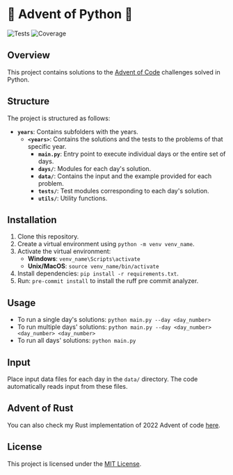 # 🎄 Advent of Python 🎄 
![Tests](https://github.com/Loethor/adventofpython/actions/workflows/tests.yml/badge.svg)
![Coverage](https://img.shields.io/endpoint?url=https://gist.githubusercontent.com/Loethor/0ae8ce4137377b1d87a23e8590a7e726/raw/coverage.json)

## Overview
This project contains solutions to the [Advent of Code](https://adventofcode.com/) challenges solved in Python.

## Structure
The project is structured as follows:

- **`years`**: Contains subfolders with the years.
  - **`<years>`**: Contains the solutions and the tests to the problems of that specific year.
    - **`main.py`**: Entry point to execute individual days or the entire set of days.
    - **`days/`**: Modules for each day's solution.
    - **`data/`**: Contains the input and the example provided for each problem.
    - **`tests/`**: Test modules corresponding to each day's solution.
    - **`utils/`**: Utility functions.

## Installation
1. Clone this repository.
2. Create a virtual environment using `python -m venv venv_name`.
3. Activate the virtual environment:
    - **Windows**: `venv_name\Scripts\activate`
    - **Unix/MacOS**: `source venv_name/bin/activate`
4. Install dependencies: `pip install -r requirements.txt`.
5. Run: `pre-commit install` to install the ruff pre commit analyzer.

## Usage
- To run a single day's solutions:
`python main.py --day <day_number>`
- To run multiple days' solutions:
`python main.py --day <day_number> <day_number> <day_number>`
- To run all days' solutions:
`python main.py`


## Input
Place input data files for each day in the `data/` directory. The code automatically reads input from these files.

## Advent of Rust
You can also check my Rust implementation of 2022 Advent of code [here](https://github.com/Loethor/adventofcode).

## License
This project is licensed under the [MIT License](LICENSE).
